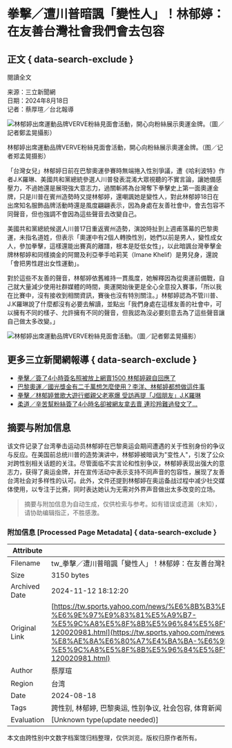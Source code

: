 # 拳擊／遭川普暗諷「變性人」！林郁婷：在友善台灣社會我們會去包容

## 正文 { data-search-exclude }


閱讀全文

来源：三立新聞網  
日期：2024年8月18日  
记者：蔡厚瑄／台北報導  

![林郁婷出席運動品牌VERVE粉絲見面會活動，開心向粉絲展示奧運金牌。（圖／記者鄭孟晃攝影）](https://s.yimg.com/ny/api/res/1.2/uY1GS1N1eG872KXlRLxOIQ--/YXBwaWQ9aGlnaGxhbmRlcjt3PTk2MDtoPTU0MDtjZj13ZWJw/https://media.zenfs.com/ko/setn.com.tw/4eff7a762c4cde2c46943ebd9eab1a6f)

林郁婷出席運動品牌VERVE粉絲見面會活動，開心向粉絲展示奧運金牌。（图／记者郑孟晃摄影）

「台灣女兒」林郁婷日前在巴黎奧運參賽時無端捲入性別爭議，遭《哈利波特》作者J.K羅琳、美國共和黨總統參選人川普發表混淆大眾視聽的不實言論，讓她備感壓力，不過她還是展現強大意志力，過關斬將為台灣奪下拳擊史上第一面奧運金牌，只是川普在賓州造勢時又提林郁婷，還嘲諷她是變性人，對此林郁婷18日在出席知名服飾品牌活動時還是風度翩翩表示，因為身處在友善社會中，會去包容不同聲音，但也強調不會因為這些聲音去改變自己。

美國共和黨總統候選人川普17日重返賓州造勢，演說時扯到上週甫落幕的巴黎奧運，未指名道姓，但表示「奧運中有2個人轉換性別，她們以前是男人，變性成女人，參加拳擊，這樣還能出賽真的離譜，根本是貶低女性」，以此暗諷台灣拳擊金牌林郁婷和同樣摘金的阿爾及利亞拳手哈莉芙（Imane Khelif）是男兒身，還說「會把男性趕出女性運動」。

對於這些不友善的聲音，林郁婷依舊維持一貫風度，她解釋因為從奧運前備戰，自己就大量減少使用社群媒體的時間，奧運開始後更是全心全意投入賽事，「所以我在比賽中，沒有接收到相關資訊，賽後也沒有特別關注。」林郁婷認為不管川普、J.K羅琳說了什麼都沒有必要去解讀，並點出「我們身處在這樣友善的社會中，可以擁有不同的樣子、允許擁有不同的聲音，但我認為沒必要刻意去為了這些聲音讓自己做太多改變。」

![林郁婷出席運動品牌VERVE粉絲見面會活動。（圖／記者鄭孟晃攝影）](https://s.yimg.com/ny/api/res/1.2/D_nLy.BH7.tmQ9zVbkQJuw--/YXBwaWQ9aGlnaGxhbmRlcjt3PTk2MDtoPTY0MDtjZj13ZWJw/https://media.zenfs.com/ko/setn.com.tw/d933580b546220dca9493bcee5d609e3)

## 更多三立新聞網報導 { data-search-exclude }
- [拳擊／簽了4小時簽名照被放上網賣1500 林郁婷親自回應了](https://www.setn.com/News.aspx?NewsID=1516414&from=y)
- [巴黎奧運／國光獎金有二千萬想怎麼使用？李洋、林郁婷都想做這件事](https://www.setn.com/News.aspx?NewsID=1516550&from=y)
- [拳擊／林郁婷鶯歌大遊行鄉親父老塞爆 受訪再提「J個朋友」J.K羅琳](https://www.setn.com/News.aspx?NewsID=1516396&from=y)
- [柔道／辛苦幫粉絲簽了4小時名卻被網友拿去賣 連珍羚難過發文了...](https://www.setn.com/News.aspx?NewsID=1516485&from=y)
<!-- tcd_original_link https://tw.sports.yahoo.com/news/%E6%8B%B3%E6%93%8A-%E9%81%AD%E5%B7%9D%E6%99%AE%E6%9A%97%E8%AB%B7-%E8%AE%8A%E6%80%A7%E4%BA%BA-%E6%9E%97%E9%83%81%E5%A9%B7-%E5%9C%A8%E5%8F%8B%E5%96%84%E5%8F%B0%E7%81%A3%E7%A4%BE%E6%9C%83%E6%88%91%E5%80%91%E6%9C%83%E5%8E%BB%E5%8C%85%E5%AE%B9-120020981.html -->
## 摘要与附加信息

<!-- tcd_abstract -->
该文件记录了台湾拳击运动员林郁婷在巴黎奥运会期间遭遇的关于性别身份的争议与反应。在美国前总统川普的造势演讲中，林郁婷被暗讽为"变性人"，引发了公众对跨性别相关话题的关注。尽管面临不实言论和性别争议，林郁婷表现出强大的意志力，获得了奥运金牌，并在宣传活动中表示支持不同声音的包容性，展现了友善台湾社会对多样性的认可。此外，文件还提到林郁婷在奥运备战过程中减少社交媒体使用，以专注于比赛，同时表达她认为无需对外界声音做出太多改变的立场。
<!-- tcd_abstract_end -->

> 摘要与附加信息为自动生成，仅供检索与参考。如有错误或遗漏（未知），请协助编辑指正，不胜感激。

### 附加信息 [Processed Page Metadata] { data-search-exclude }

| Attribute       | Value                                  |
|-----------------|----------------------------------------|
| Filename        | tw_拳擊／遭川普暗諷「變性人」！林郁婷：在友善台灣社會我們會去包容.md                             |
| Size            | 3150 bytes                           |
| Archived Date   | 2024-11-12 18:12:20                             |
| Original Link   | [https://tw.sports.yahoo.com/news/%E6%8B%B3%E6%93%8A-%E9%81%AD%E5%B7%9D%E6%99%AE%E6%9A%97%E8%AB%B7-%E8%AE%8A%E6%80%A7%E4%BA%BA-%E6%9E%97%E9%83%81%E5%A9%B7-%E5%9C%A8%E5%8F%8B%E5%96%84%E5%8F%B0%E7%81%A3%E7%A4%BE%E6%9C%83%E6%88%91%E5%80%91%E6%9C%83%E5%8E%BB%E5%8C%85%E5%AE%B9-120020981.html](https://tw.sports.yahoo.com/news/%E6%8B%B3%E6%93%8A-%E9%81%AD%E5%B7%9D%E6%99%AE%E6%9A%97%E8%AB%B7-%E8%AE%8A%E6%80%A7%E4%BA%BA-%E6%9E%97%E9%83%81%E5%A9%B7-%E5%9C%A8%E5%8F%8B%E5%96%84%E5%8F%B0%E7%81%A3%E7%A4%BE%E6%9C%83%E6%88%91%E5%80%91%E6%9C%83%E5%8E%BB%E5%8C%85%E5%AE%B9-120020981.html)                       |
| Author          | 蔡厚瑄                               |
| Region          | 台湾                               |
| Date            | 2024-08-18                                 |
| Tags            | 跨性别, 林郁婷, 巴黎奥运, 性别争议, 社会包容, 体育新闻                                 |
| Evaluation            | [Unknown type(update needed)]                                 |
<!-- tcd_table_end -->

本文由跨性别中文数字档案馆归档整理，仅供浏览。版权归原作者所有。
